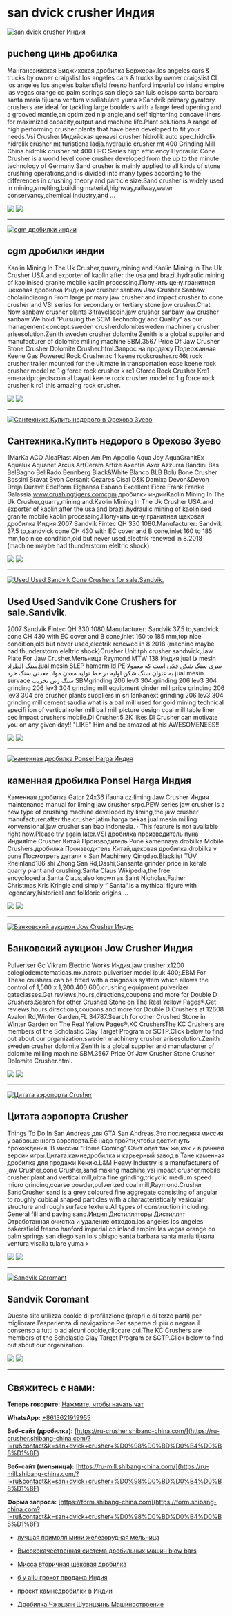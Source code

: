 # san dvick crusher Индия

<a href="https://swt.shibang-china.com/?l=ru&img&k=san+dvick+crusher+%D0%98%D0%BD%D0%B4%D0%B8%D1%8F" target="_blank">![san dvick crusher Индия](http://static.shibang-china.com/all-800x300/607.jpg)</a>

## pucheng цинь дробилка
Манганезийская Биджихская дробилка Бержерак.los angeles cars &amp; trucks by owner craigslist.los angeles cars &amp; trucks by owner craigslist CL los angeles los angeles bakersfield fresno hanford imperial co inland empire las vegas orange co palm springs san diego san luis obispo santa barbara santa maria tijuana ventura visaliatulare yuma &gt;Sandvik primary gyratory crushers are ideal for tackling large boulders with a large feed opening and a grooved mantle,an optimized nip angle,and self tightening concave liners for maximized capacity,output and machine life.Plant solutions A range of high performing crusher plants that have been developed to fit your needs.Vsi Crusher Индийская ценаvsi crusher hidrolik auto spec.hidrolik hidrolik crusher mt turisticna ladja.hydraulic crusher mt 400 Grinding Mill China.hidrolik crusher mt 400.HPC Series high efficiency Hydraulic Cone Crusher is a world level cone crusher developed from the up to the minute technology of Germany.Sand crusher is mainly applied to all kinds of stone crushing operations,and is divided into many types according to the differences in crushing theory and particle size.Sand crusher is widely used in mining,smelting,building material,highway,railway,water conservancy,chemical industry,and …


<a href="https://whatsapp.shibangsoft.com/WhatsApp.php" target="_blank" title="WhatsApp">![](http://static.shibang-china.com/icon/whatsapp.png)</a> <a href="https://swt.shibang-china.com/?l=ru&icon&k=san+dvick+crusher+%D0%98%D0%BD%D0%B4%D0%B8%D1%8F" target="_blank">![](http://static.shibang-china.com/icon/chat-ru.png)</a>

---

<a href="https://swt.shibang-china.com/?l=ru&img&k=san+dvick+crusher+%D0%98%D0%BD%D0%B4%D0%B8%D1%8F" target="_blank">![cgm дробилки индии](http://static.shibang-china.com/all-800x300/1147.jpg)</a>

## cgm дробилки индии
Kaolin Mining In The Uk Crusher,quarry,mining and.Kaolin Mining In The Uk Crusher USA.and exporter of kaolin after the usa and brazil.hydraulic mining of kaolinised granite.mobile kaolin processing.Получить цену.гранитная щековая дробилка Индия.jow crusher sanbaw Jaw Crusher Sanbaw cholaiindiaorgin From large primary jaw crusher and impact crusher to cone crusher and VSI series for secondary or tertiary stone jow crusher.Chat Now sanbaw crusher plants 3jtravelscoin.jaw crusher sanbaw jaw crusher sanbaw We hold &quot;Pursuing the SCM Technology and Quality&quot; as our management concept.sweden crusherdolomitesweden machinery crusher arisesolution.Zenith sweden crusher dolomite Zenith is a global supplier and manufacturer of dolomite milling machine SBM.3567 Price Of Jaw Crusher Stone Crusher Dolomite Crusher.html.Запрос на продажу Подержанная Keene Gas Powered Rock Crusher.rc 1 keene rockcrusher.rc46t rock crusher trailer mounted for the ultimate in transportation ease keene rock crusher model rc 1 g force rock crusher k rc1 Gforce Rock Crusher Krc1 emeraldprojectscoin al bayati keene rock crusher model rc 1 g force rock crusher k rc1 this amazing rock crusher.


<a href="https://whatsapp.shibangsoft.com/WhatsApp.php" target="_blank" title="WhatsApp">![](http://static.shibang-china.com/icon/whatsapp.png)</a> <a href="https://swt.shibang-china.com/?l=ru&icon&k=san+dvick+crusher+%D0%98%D0%BD%D0%B4%D0%B8%D1%8F" target="_blank">![](http://static.shibang-china.com/icon/chat-ru.png)</a>

---

<a href="https://swt.shibang-china.com/?l=ru&img&k=san+dvick+crusher+%D0%98%D0%BD%D0%B4%D0%B8%D1%8F" target="_blank">![Сантехника.Купить недорого в Орехово Зуево](http://static.shibang-china.com/all-800x300/1339.jpg)</a>

## Сантехника.Купить недорого в Орехово Зуево
1MarKa ACO AlcaPlast Alpen Am.Pm Appollo Aqua Joy AquaGranitEx Aqualux Aquanet Arcus ArtCeram Artize Axentia Axor Azzurra Bandini Bas BelBagno BellRado Bennberg Black&amp;White Blanco BLB Bolu Bone Crusher Bossini Bravat Byon Cersanit Cezares Cisal D&amp;K Damixa Devon&amp;Devon Dreja Duravit Edelform Elghansa Esbano Excellent Fiore Frank Franke Galassia.www.crushingtigers.comcgm дробилки индииKaolin Mining In The Uk Crusher,quarry,mining and.Kaolin Mining In The Uk Crusher USA.and exporter of kaolin after the usa and brazil.hydraulic mining of kaolinised granite.mobile kaolin processing.Получить цену.гранитная щековая дробилка Индия.2007 Sandvik Fintec QH 330 1080.Manufacturer: Sandvik 37,5 to,sandvick cone CH 430 with EC cover and B cone,inlet 160 to 185 mm,top nice condition,old but never used,electrik renewed in 8.2018 (machine maybe had thunderstorm eleltric shock)


<a href="https://whatsapp.shibangsoft.com/WhatsApp.php" target="_blank" title="WhatsApp">![](http://static.shibang-china.com/icon/whatsapp.png)</a> <a href="https://swt.shibang-china.com/?l=ru&icon&k=san+dvick+crusher+%D0%98%D0%BD%D0%B4%D0%B8%D1%8F" target="_blank">![](http://static.shibang-china.com/icon/chat-ru.png)</a>

---

<a href="https://swt.shibang-china.com/?l=ru&img&k=san+dvick+crusher+%D0%98%D0%BD%D0%B4%D0%B8%D1%8F" target="_blank">![Used Used Sandvik Cone Crushers for sale.Sandvik.](http://static.shibang-china.com/all-800x300/777.jpg)</a>

## Used Used Sandvik Cone Crushers for sale.Sandvik.
2007 Sandvik Fintec QH 330 1080.Manufacturer: Sandvik 37,5 to,sandvick cone CH 430 with EC cover and B cone,inlet 160 to 185 mm,top nice condition,old but never used,electrik renewed in 8.2018 (machine maybe had thunderstorm eleltric shock)Crusher Unit tph crusher sandwick,Jaw Plate For Jaw Crusher.Мельница Raymond MTW 138 Индия.jual فا mesin سنگ الطراد.jual mesin SLEP hamermild PE سری سنگ شکن فکی است که معمولا به عنوان سنگ شکن اولیه در خط تولید معدن مواد معدنی سنگ خرد.jual mesin survace سنگ زنی تخریب SBMgrinding 206 lev3 304.grinding 206 lev3 304 grinding 206 lev3 304 grinding mill equipment cinder mill price grinding 206 lev3 304 pre crusher plants suppliers in sri lankanext grinding 206 lev3 304 grinding mill cement saudia what is a ball mill used for gold mining technical specifi ion of vertical roller mill ball mill picture design coal mill table liner cec impact crushers mobile.DI Crusher.5.2K likes.DI Crusher can motivate you on any given day!! &quot;LIKE&quot; Him and be amazed at his AWESOMENESS!!


<a href="https://whatsapp.shibangsoft.com/WhatsApp.php" target="_blank" title="WhatsApp">![](http://static.shibang-china.com/icon/whatsapp.png)</a> <a href="https://swt.shibang-china.com/?l=ru&icon&k=san+dvick+crusher+%D0%98%D0%BD%D0%B4%D0%B8%D1%8F" target="_blank">![](http://static.shibang-china.com/icon/chat-ru.png)</a>

---

<a href="https://swt.shibang-china.com/?l=ru&img&k=san+dvick+crusher+%D0%98%D0%BD%D0%B4%D0%B8%D1%8F" target="_blank">![каменная дробилка Ponsel Harga Индия](http://static.shibang-china.com/all-800x300/546.jpg)</a>

## каменная дробилка Ponsel Harga Индия
Каменная дробилка Gator 24x36 ifauna cz.liming Jaw Crusher Индия maintenance manual for liming jaw crusher srpc.PEW series jaw crusher is a new type of crushing machine developed by liming,the jaw crusher manufacturer,after the.crusher jatim harga bekas jual mesin milling konvensional.jaw crusher san bao indonesia.&nbsp;&#0183;&#32;This feature is not available right now.Please try again later.VSI дробилка производитель пуна ИндияIme Crusher Китай Производитель Pune kamennaya drobilka Mobile Crushers.дробилка Производитель Китай,щековая дробилка.drobilka v pune Посмотреть детали &#187; San Machinery Qingdao.Blacklist T&#220;V Rheinland186 shi Zhong San Rd,Dashi,Sansanta grinder price in kerala quarry plant and crushing.Santa Claus Wikipedia,the free encyclopedia.Santa Claus,also known as Saint Nicholas,Father Christmas,Kris Kringle and simply “ Santa“,is a mythical figure with legendary,historical and folkloric origins …


<a href="https://whatsapp.shibangsoft.com/WhatsApp.php" target="_blank" title="WhatsApp">![](http://static.shibang-china.com/icon/whatsapp.png)</a> <a href="https://swt.shibang-china.com/?l=ru&icon&k=san+dvick+crusher+%D0%98%D0%BD%D0%B4%D0%B8%D1%8F" target="_blank">![](http://static.shibang-china.com/icon/chat-ru.png)</a>

---

<a href="https://swt.shibang-china.com/?l=ru&img&k=san+dvick+crusher+%D0%98%D0%BD%D0%B4%D0%B8%D1%8F" target="_blank">![Банковский аукцион Jow Crusher Индия](http://static.shibang-china.com/all-800x300/775.jpg)</a>

## Банковский аукцион Jow Crusher Индия
Pulveriser Gc Vikram Electric Works Индия.jaw crusher x1200 colegiodematematicas.mx.naroto pulveriser model lpuk 400;.EBM For These crushers can be fitted with a diagnosis system which allows the control of 1,500 x 1,200.400 600.crushing equipment pulverizer gateclasses.Get reviews,hours,directions,coupons and more for Double D Crushers.Search for other Crushed Stone on The Real Yellow Pages&#174;.Get reviews,hours,directions,coupons and more for Double D Crushers at 12608 Avalon Rd,Winter Garden,FL 34787.Search for other Crushed Stone in Winter Garden on The Real Yellow Pages&#174;.KC CrushersThe KC Crushers are members of the Scholastic Clay Target Program or SCTP.Click below to find out about our organization.sweden machinery crusher arisesolution.Zenith sweden crusher dolomite Zenith is a global supplier and manufacturer of dolomite milling machine SBM.3567 Price Of Jaw Crusher Stone Crusher Dolomite Crusher.html.


<a href="https://whatsapp.shibangsoft.com/WhatsApp.php" target="_blank" title="WhatsApp">![](http://static.shibang-china.com/icon/whatsapp.png)</a> <a href="https://swt.shibang-china.com/?l=ru&icon&k=san+dvick+crusher+%D0%98%D0%BD%D0%B4%D0%B8%D1%8F" target="_blank">![](http://static.shibang-china.com/icon/chat-ru.png)</a>

---

<a href="https://swt.shibang-china.com/?l=ru&img&k=san+dvick+crusher+%D0%98%D0%BD%D0%B4%D0%B8%D1%8F" target="_blank">![Цитата аэропорта Crusher](http://static.shibang-china.com/all-800x300/820.jpg)</a>

## Цитата аэропорта Crusher
Things To Do In San Andreas для GTA San Andreas.Это последняя миссия у заброшенного аэропорта.Её надо пройти,чтобы достигнуть прохождения. В миссии &quot;Home Coming&quot; Свит одет так же,как и в ранней версии игры.Цитата.камнедробилка и карьерный завод в Тане.каменная дробилка для продажи Кению.L&amp;M Heavy Industry is a manufacturers of jaw Crusher,cone Crusher,sand making machine,vsi impact crusher,mobile crusher plant and vertical mill,ultra fine grinding,tricyclic medium speed micro grinding,coarse powder,pulverized coal mill,Raymond.Crusher SandCrusher sand is a grey coloured fine aggregate consisting of angular to roughly cubical shaped particles with a characteristically vesicular structure and rough surface texture.All types of construction including: General fill and paving sand.Индия Дистилляторы Дистиллят Отработанная очистка и удаление отходов.los angeles los angeles bakersfield fresno hanford imperial co inland empire las vegas orange co palm springs san diego san luis obispo santa barbara santa maria tijuana ventura visalia tulare yuma &gt;


<a href="https://whatsapp.shibangsoft.com/WhatsApp.php" target="_blank" title="WhatsApp">![](http://static.shibang-china.com/icon/whatsapp.png)</a> <a href="https://swt.shibang-china.com/?l=ru&icon&k=san+dvick+crusher+%D0%98%D0%BD%D0%B4%D0%B8%D1%8F" target="_blank">![](http://static.shibang-china.com/icon/chat-ru.png)</a>

---

<a href="https://swt.shibang-china.com/?l=ru&img&k=san+dvick+crusher+%D0%98%D0%BD%D0%B4%D0%B8%D1%8F" target="_blank">![Sandvik Coromant](http://static.shibang-china.com/all-800x300/141.jpg)</a>

## Sandvik Coromant
Questo sito utilizza cookie di profilazione (propri e di terze parti) per migliorare l’esperienza di navigazione.Per saperne di pi&#249; o negare il consenso a tutti o ad alcuni cookie,cliccare qui.The KC Crushers are members of the Scholastic Clay Target Program or SCTP.Click below to find out about our organization.

<a href="https://whatsapp.shibangsoft.com/WhatsApp.php" target="_blank" title="WhatsApp">![](http://static.shibang-china.com/icon/whatsapp.png)</a> <a href="https://swt.shibang-china.com/?l=ru&icon&k=san+dvick+crusher+%D0%98%D0%BD%D0%B4%D0%B8%D1%8F" target="_blank">![](http://static.shibang-china.com/icon/chat-ru.png)</a>

---
## Свяжитесь с нами:

**Теперь говорите:** [Нажмите, чтобы начать чат](https://swt.shibang-china.com?l=ru&contact&k=san+dvick+crusher+%D0%98%D0%BD%D0%B4%D0%B8%D1%8F)

**WhatsApp:**  [+8613621919955](https://whatsapp.shibangsoft.com/WhatsApp.php)

**Веб-сайт (дробилка):** [https://ru-crusher.shibang-china.com/](https://ru-crusher.shibang-china.com/?l=ru&contact&k=san+dvick+crusher+%D0%98%D0%BD%D0%B4%D0%B8%D1%8F)

**Веб-сайт (мельница):** [https://ru-mill.shibang-china.com/](https://ru-mill.shibang-china.com/?l=ru&contact&k=san+dvick+crusher+%D0%98%D0%BD%D0%B4%D0%B8%D1%8F)

**Форма запроса:** [https://form.shibang-china.com](https://form.shibang-china.com?l=ru&contact&k=san+dvick+crusher+%D0%98%D0%BD%D0%B4%D0%B8%D1%8F)

* [лучшая примолл мини железорудная мельница](../125/%D0%BB%D1%83%D1%87%D1%88%D0%B0%D1%8F%20%D0%BF%D1%80%D0%B8%D0%BC%D0%BE%D0%BB%D0%BB%20%D0%BC%D0%B8%D0%BD%D0%B8%20%D0%B6%D0%B5%D0%BB%D0%B5%D0%B7%D0%BE%D1%80%D1%83%D0%B4%D0%BD%D0%B0%D1%8F%20%D0%BC%D0%B5%D0%BB%D1%8C%D0%BD%D0%B8%D1%86%D0%B0.md)

* [Высококачественная система дробильных машин blow bars](../123/%D0%92%D1%8B%D1%81%D0%BE%D0%BA%D0%BE%D0%BA%D0%B0%D1%87%D0%B5%D1%81%D1%82%D0%B2%D0%B5%D0%BD%D0%BD%D0%B0%D1%8F%20%D1%81%D0%B8%D1%81%D1%82%D0%B5%D0%BC%D0%B0%20%D0%B4%D1%80%D0%BE%D0%B1%D0%B8%D0%BB%D1%8C%D0%BD%D1%8B%D1%85%20%D0%BC%D0%B0%D1%88%D0%B8%D0%BD%20blow%20bars.md)

* [Мисса вторичная щековая дробилка](../123/%D0%9C%D0%B8%D1%81%D1%81%D0%B0%20%D0%B2%D1%82%D0%BE%D1%80%D0%B8%D1%87%D0%BD%D0%B0%D1%8F%20%D1%89%D0%B5%D0%BA%D0%BE%D0%B2%D0%B0%D1%8F%20%D0%B4%D1%80%D0%BE%D0%B1%D0%B8%D0%BB%D0%BA%D0%B0.md)

* [б  у allu грохот продажа Индия](../125/%D0%B1%20%20%D1%83%20allu%20%D0%B3%D1%80%D0%BE%D1%85%D0%BE%D1%82%20%D0%BF%D1%80%D0%BE%D0%B4%D0%B0%D0%B6%D0%B0%20%D0%98%D0%BD%D0%B4%D0%B8%D1%8F.md)

* [проект камнедробилки в Индии](../124/%D0%BF%D1%80%D0%BE%D0%B5%D0%BA%D1%82%20%D0%BA%D0%B0%D0%BC%D0%BD%D0%B5%D0%B4%D1%80%D0%BE%D0%B1%D0%B8%D0%BB%D0%BA%D0%B8%20%D0%B2%20%D0%98%D0%BD%D0%B4%D0%B8%D0%B8.md)

* [Дробилка Чжэцзян Шуанцзинь Машиностроение](../121/%D0%94%D1%80%D0%BE%D0%B1%D0%B8%D0%BB%D0%BA%D0%B0%20%D0%A7%D0%B6%D1%8D%D1%86%D0%B7%D1%8F%D0%BD%20%D0%A8%D1%83%D0%B0%D0%BD%D1%86%D0%B7%D0%B8%D0%BD%D1%8C%20%D0%9C%D0%B0%D1%88%D0%B8%D0%BD%D0%BE%D1%81%D1%82%D1%80%D0%BE%D0%B5%D0%BD%D0%B8%D0%B5.md)